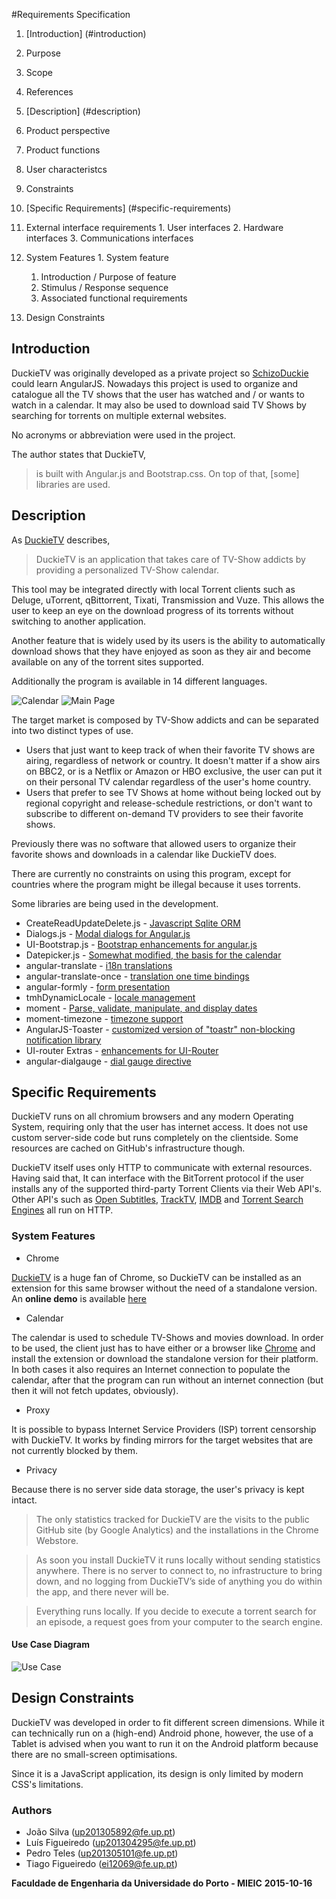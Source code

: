 #Requirements Specification

1. [Introduction] (#introduction)
  1. Purpose
  2. Scope
  3. References

2. [Description] (#description)
  1. Product perspective
  2. Product functions
  3. User characteristcs
  4. Constraints

3. [Specific Requirements] (#specific-requirements)
  1. External interface requirements
    1. User interfaces
    2. Hardware interfaces
    3. Communications interfaces
  2. System Features
    1. System feature
      1. Introduction / Purpose of feature
      2. Stimulus / Response sequence
      3. Associated functional requirements
  3. Design Constraints

## Introduction
DuckieTV was originally developed as a private project so [SchizoDuckie](https://github.com/SchizoDuckie) could learn AngularJS. Nowadays this project is used to organize and catalogue all the TV shows that the user has watched and / or wants to watch in a calendar. It may also be used to download said TV Shows by searching for torrents on multiple external websites.

No acronyms or abbreviation were used in the project.

The author states that DuckieTV,

> is built with Angular.js and Bootstrap.css. On top of that, [some] libraries are used.

## Description
As [DuckieTV](http://duckie.tv/) describes,

> DuckieTV is an application that takes care of TV-Show addicts by providing a personalized TV-Show calendar.

This tool may be integrated directly with local Torrent clients such as Deluge, uTorrent, qBittorrent, Tixati, Transmission and Vuze. This allows the user to keep an eye on the download progress of its torrents without switching to another application.

Another feature that is widely used by its users is the ability to automatically download shows that they have enjoyed as soon as they air and become available on any of the torrent sites supported.

Additionally the program is available in 14 different languages.

![Calendar](http://schizoduckie.github.io/DuckieTV/img/screenshots/full/calendar.jpg)
![Main Page](http://schizoduckie.github.io/DuckieTV/img/screenshots/full/trending.jpg)

The target market is composed by TV-Show addicts and can be separated into two distinct types of use.
- Users that just want to keep track of when their favorite TV shows are airing, regardless of network or country. It doesn't matter if a show airs on BBC2, or is a Netflix or Amazon or HBO exclusive, the user can put it on their personal TV calendar regardless of the user's home country. 
- Users that prefer to see TV Shows at home without being locked out by regional copyright and release-schedule restrictions, or don't want to subscribe to different on-demand TV providers to see their favorite shows.

Previously there was no software that allowed users to organize their favorite shows and downloads in a calendar like DuckieTV does.

There are currently no constraints on using this program, except for countries where the program might be illegal because it uses torrents.

Some libraries are being used in the development.
- CreateReadUpdateDelete.js - [Javascript Sqlite ORM](https://github.com/SchizoDuckie/CreateReadUpdateDelete.js/)
- Dialogs.js - [Modal dialogs for Angular.js](https://github.com/m-e-conroy/angular-dialog-service)
- UI-Bootstrap.js - [Bootstrap enhancements for angular.js](https://angular-ui.github.io/bootstrap/)
- Datepicker.js - [Somewhat modified, the basis for the calendar](https://github.com/g00fy-/angular-datepicker)
- angular-translate - [i18n translations](https://angular-translate.github.io)
- angular-translate-once - [translation one time bindings](https://github.com/ajwhite/angular-translate-once)
- angular-formly - [form presentation](https://github.com/formly-js/angular-formly)
- tmhDynamicLocale - [locale management](https://github.com/lgalfaso/angular-dynamic-locale)
- moment - [Parse, validate, manipulate, and display dates](https://momentjs.com)
- moment-timezone - [timezone support](https://github.com/moment/moment-timezone)
- AngularJS-Toaster - [customized version of "toastr" non-blocking notification library](https://github.com/jirikavi/AngularJS-Toaster)
- UI-router Extras - [enhancements for UI-Router](https://christopherthielen.github.io/ui-router-extras)
- angular-dialgauge - [dial gauge directive](https://cdjackson.github.io/angular-dialgauge/)

## Specific Requirements
DuckieTV runs on all chromium browsers and any modern Operating System, requiring only that the user has internet access. It does not use custom server-side code but runs completely on the clientside. Some resources are cached on GitHub's infrastructure though.

DuckieTV itself uses only HTTP to communicate with external resources. Having said that, It can interface with the BitTorrent protocol if the user installs any of the supported third-party Torrent Clients via their Web API's. Other API's such as [Open Subtitles](http://api.opensubtitles.org), [TrackTV](https://api-v2launch.trakt.tv/), [IMDB](http://www.imdb.com/) and [Torrent Search Engines](https://github.com/SchizoDuckie/DuckieTV/tree/angular/js/services/TorrentSearchEngines) all run on HTTP.

### System Features
* Chrome

[DuckieTV](http://duckie.tv/) is a huge fan of Chrome, so DuckieTV can be installed as an extension for this same browser without the need of a standalone version. An **online demo** is available [here](http://duckietv.github.io/DuckieTV/)

* Calendar

The calendar is used to schedule TV-Shows and movies download. In order to be used, the client just has to have either or a browser like [Chrome](https://www.google.pt/chrome/browser/desktop/) and install the extension or download the standalone version for their platform. In both cases it also requires an Internet connection to populate the calendar, after that the program can run without an internet connection (but then it will not fetch updates, obviously).

* Proxy

It is possible to bypass Internet Service Providers (ISP) torrent censorship with DuckieTV. It works by finding mirrors for the target websites that are not currently blocked by them.

* Privacy

Because there is no server side data storage, the user's privacy is kept intact.

> The only statistics tracked for DuckieTV are the visits to the public GitHub site (by Google Analytics) and the installations in the Chrome Webstore.

> As soon you install DuckieTV it runs locally without sending statistics anywhere. There is no server to connect to, no infrastructure to bring down, and no logging from DuckieTV’s side of anything you do within the app, and there never will be.

> Everything runs locally. If you decide to execute a torrent search for an episode, a request goes from your computer to the search engine.

#### Use Case Diagram
![Use Case](http://i.imgur.com/bVjXJEq.png)

## Design Constraints
DuckieTV was developed in order to fit different screen dimensions. While it can technically run on a (high-end) Android phone, however, the use of a Tablet is advised when you want to run it on the Android platform because there are no small-screen optimisations.

Since it is a JavaScript application, its design is only limited by modern CSS's limitations.

### Authors
* João Silva ([up201305892@fe.up.pt](mailto:up201305892@fe.up.pt))
* Luís Figueiredo ([up201304295@fe.up.pt](mailto:up201304295@fe.up.pt))
* Pedro Teles ([up201305101@fe.up.pt](mailto:up201305101@fe.up.pt))
* Tiago Figueiredo ([ei12069@fe.up.pt](mailto:ei12069@fe.up.pt))

**Faculdade de Engenharia da Universidade do Porto - MIEIC**
**2015-10-16**

